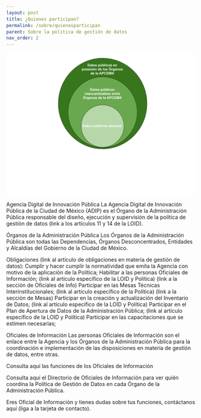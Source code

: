 ```yaml
---
layout: post
title: ¿Quienes participan?
permalink: /sobre/quienesparticipan
parent: Sobre la politica de gestión de datos
nav_order: 2
---
```

<img src="assets/js/img/datos.png" alt="No se encontro">

Agencia Digital de Innovación Pública 
La Agencia Digital de Innovación Pública de la Ciudad de México (ADIP) es el Órgano de la Administración Pública responsable del diseño, ejecución y supervisión de la política de gestión de datos (link a los artículos 11 y 14 de la LOID). 

Órganos de la Administración Pública
Los Órganos de la Administración Pública son todas las Dependencias, Órganos Desconcentrados, Entidades y Alcaldías del Gobierno de la Ciudad de México. 

Obligaciones (link al artículo de obligaciones en materia de gestión de datos): 
Cumplir y hacer cumplir la normatividad que emita la Agencia con motivo de la aplicación de la Política;
Habilitar a las personas Oficiales de Información; (link al artículo específico de la LOID y Política) (link a la sección de Oficiales de Info) 
Participar en las Mesas Técnicas Interinstitucionales; (link al artículo específico de la Política) (link a la sección de Mesas) 
Participar en la creación y actualización del Inventario de Datos; (link al artículo específico de la LOID y Política) 
Participar en el Plan de Apertura de Datos de la Administración Pública; (link al artículo específico de la LOID y Política) 
Participar en las capacitaciones que se estimen necesarias; 

Oficiales de Información
Las personas Oficiales de Información son el enlace entre la Agencia y los Órganos de la Administración Pública para la coordinación e implementación de las disposiciones en materia de gestión de datos, entre otras. 

Consulta aquí las funciones de los Oficiales de Información 

Consulta aquí el Directorio de Oficiales de Información para ver quién coordina la Política de Gestión de Datos en cada Órgano de la Administración Pública. 

Eres Oficial de Información y tienes dudas sobre tus funciones, contáctanos aquí (liga a la tarjeta de contacto). 

